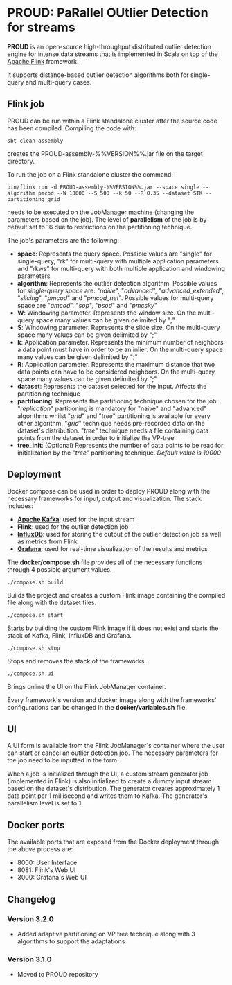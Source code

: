 # PROUD: PaRallel OUtlier Detection for streams 

**PROUD** is an open-source high-throughput distributed outlier detection engine for intense data streams that is implemented in Scala on top of the [Apache Flink](https://flink.apache.org/) framework.

It supports distance-based outlier detection algorithms both for single-query and multi-query cases.

## Flink job

PROUD can be run within a Flink standalone cluster after the source code has been compiled. Compiling the code with: 

    sbt clean assembly

creates the PROUD-assembly-%%VERSION%%.jar file on the target directory.

To run the job on a Flink standalone cluster the command:

    bin/flink run -d PROUD-assembly-%%VERSION%%.jar --space single --algorithm pmcod --W 10000 --S 500 --k 50 --R 0.35 --dataset STK --partitioning grid

needs to be executed on the JobManager machine (changing the parameters based on the job). The level of **parallelism** of the job is by default set to 16 due to restrictions on the partitioning technique.

The job's parameters are the following:

 - **space**: Represents the query space. Possible values are "single" for single-query, "rk" for multi-query with multiple application parameters  and "rkws" for multi-query with both multiple application and windowing parameters
 - **algorithm**: Represents the outlier detection algorithm. Possible values for *single-query space* are: "*naive*", "*advanced*", "*advanced_extended*", "*slicing*", "*pmcod*" and "*pmcod_net*". Possible values for multi-query space are "*amcod*", "*sop*", "*psod*" and "*pmcsky*"
 - **W**: Windowing parameter. Represents the window size. On the multi-query space many values can be given delimited by ";"
 - **S**: Windowing parameter. Represents the slide size. On the multi-query space many values can be given delimited by ";"
 - **k**: Application parameter. Represents the minimum number of neighbors a data point must have in order to be an inlier. On the multi-query space many values can be given delimited by ";"
 - **R**: Application parameter. Represents the maximum distance that two data points can have to be considered neighbors. On the multi-query space many values can be given delimited by ";"
 - **dataset**: Represents the dataset selected for the input. Affects the partitioning technique
 - **partitioning**: Represents the partitioning technique chosen for the job. "*replication*" partitioning is mandatory for "naive" and "advanced" algorithms whilst "*grid*" and "*tree*" partitioning is available for every other algorithm. "*grid*" technique needs pre-recorded data on the dataset's distribution. "*tree*" technique needs a file containing data points from the dataset in order to initialize the VP-tree
 - **tree_init**: (Optional) Represents the number of data points to be read for initialization by the "*tree*" partitioning technique. *Default value is 10000*

## Deployment

Docker compose can be used in order to deploy PROUD along with the necessary frameworks for input, output and visualization. The stack includes: 

 - [**Apache Kafka**](https://kafka.apache.org/): used for the input stream
 - **Flink**: used for the outlier detection job
 - [**InfluxDB**](https://www.influxdata.com/): used for storing the output of the outlier detection job as well as metrics from Flink
 - [**Grafana**](https://grafana.com/): used for real-time visualization of the results and metrics

 The **docker/compose.sh** file provides all of the necessary functions through 4 possible argument values.

    ./compose.sh build
Builds the project and creates a custom Flink image containing the compiled file along with the dataset files.

    ./compose.sh start
Starts by building the custom Flink image if it does not exist and starts the stack of Kafka, Flink, InfluxDB and Grafana.

    ./compose.sh stop
Stops and removes the stack of the frameworks.

    ./compose.sh ui
Brings online the UI on the Flink JobManager container.

Every framework's version and docker image along with the frameworks' configurations can be changed in the **docker/variables.sh** file.

## UI

A UI form is available from the Flink JobManager's container where the user can start or cancel an outlier detection job. The necessary parameters for the job need to be inputted in the form. 

When a job is initialized through the UI, a custom stream generator job (implemented in Flink) is also initialized to create a dummy input stream based on the dataset's distribution. The generator creates approximately 1 data point per 1 millisecond and writes them to Kafka. The generator's parallelism level is set to 1.

## Docker ports

The available ports that are exposed from the Docker deployment through the above process are:

- 8000: User Interface
- 8081: Flink's Web UI 
- 3000: Grafana's Web UI

## Changelog

### Version 3.2.0

* Added adaptive partitioning on VP tree technique along with 3 algorithms to support the adaptations

### Version 3.1.0

* Moved to PROUD repository
